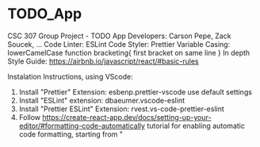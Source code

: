 # TODO_App
CSC 307 Group Project - TODO App
Developers: Carson Pepe, Zack Soucek, ...
Code Linter: ESLint
Code Styler: Prettier
Variable Casing: lowerCamelCase
function bracketing{
   first bracket on same line
}
In depth Style Guide: https://airbnb.io/javascript/react/#basic-rules

Instalation Instructions, using VScode:
1. Install "Prettier" Extension: esbenp.prettier-vscode use default settings
2. Install "ESLint" extension: dbaeumer.vscode-eslint
3. Install "Prettier ESLint" Extension: rvest.vs-code-prettier-eslint
4. Follow https://create-react-app.dev/docs/setting-up-your-editor/#formatting-code-automatically
 tutorial for enabling automatic code formatting, starting from "
